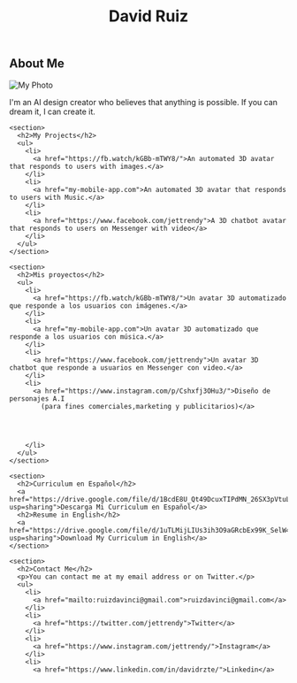 
<html>
<head>
  <title>David Ruiz</title>
  <meta name="viewport" content="width=device-width, initial-scale=1">
  <link href="https://fonts.googleapis.com/css2?family=Roboto:wght@300;400;500;700&display=swap" rel="stylesheet">
  <link rel="stylesheet" href="style.css">
</head>
<body>
  <header>
    <h1>David Ruiz</h1>
  </header>
  <main>
    <section>
      <h2>About Me</h2>
      <img src="https://cdn.discordapp.com/attachments/1110038126287654966/1110038207132864665/1681955581981.png" alt="My Photo">
      <p>I'm an AI design creator who believes that anything is possible. If you can dream it, I can create it.</p>
    </section>
    
    <section>
      <h2>My Projects</h2>
      <ul>
        <li>
          <a href="https://fb.watch/kGBb-mTWY8/">An automated 3D avatar that responds to users with images.</a>
        </li>
        <li>
          <a href="my-mobile-app.com">An automated 3D avatar that responds to users with Music.</a>
        </li>
        <li>
          <a href="https://www.facebook.com/jettrendy">A 3D chatbot avatar that responds to users on Messenger with video</a>
        </li>
      </ul>
    </section>
    
    <section>
      <h2>Mis proyectos</h2>
      <ul>
        <li>
          <a href="https://fb.watch/kGBb-mTWY8/">Un avatar 3D automatizado que responde a los usuarios con imágenes.</a>
        </li>
        <li>
          <a href="my-mobile-app.com">Un avatar 3D automatizado que responde a los usuarios con música.</a>
        </li>
        <li>
          <a href="https://www.facebook.com/jettrendy">Un avatar 3D chatbot que responde a usuarios en Messenger con video.</a>
        </li>
        <li>
          <a href="https://www.instagram.com/p/Cshxfj3OHu3/">Diseño de personajes A.I
            (para fines comerciales,marketing y publicitarios)</a>
          
          
          
          
        </li>
      </ul>
    </section>
    
    <section>
      <h2>Curriculum en Español</h2>
      <a href="https://drive.google.com/file/d/1BcdE8U_Qt49DcuxTIPdMN_26SX3pVtuL/view?usp=sharing">Descarga Mi Curriculum en Español</a>
      <h2>Resume in English</h2>
      <a href="https://drive.google.com/file/d/1uTLMijLIUs3ih3O9aGRcbEx99K_SelW4/view?usp=sharing">Download My Curriculum in English</a>
    </section>
    
    <section>
      <h2>Contact Me</h2>
      <p>You can contact me at my email address or on Twitter.</p>
      <ul>
        <li>
          <a href="mailto:ruizdavinci@gmail.com">ruizdavinci@gmail.com</a>
        </li>
        <li>
          <a href="https://twitter.com/jettrendy">Twitter</a>
        </li>
        <li>
          <a href="https://www.instagram.com/jettrendy/">Instagram</a>
        </li>
        <li>
          <a href="https://www.linkedin.com/in/davidrzte/">Linkedin</a>
